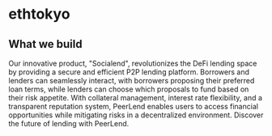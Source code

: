 # ethtokyo

## What we build
Our innovative product, "Socialend", revolutionizes the DeFi lending space by providing a secure and efficient P2P lending platform. Borrowers and lenders can seamlessly interact, with borrowers proposing their preferred loan terms, while lenders can choose which proposals to fund based on their risk appetite. With collateral management, interest rate flexibility, and a transparent reputation system, PeerLend enables users to access financial opportunities while mitigating risks in a decentralized environment. Discover the future of lending with PeerLend.
